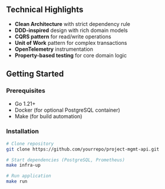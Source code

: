 ## Technical Highlights

- **Clean Architecture** with strict dependency rule
- **DDD-inspired** design with rich domain models
- **CQRS pattern** for read/write operations
- **Unit of Work** pattern for complex transactions
- **OpenTelemetry** instrumentation
- **Property-based testing** for core domain logic

## Getting Started

### Prerequisites

- Go 1.21+
- Docker (for optional PostgreSQL container)
- Make (for build automation)

### Installation

```bash
# Clone repository
git clone https://github.com/yourrepo/project-mgmt-api.git

# Start dependencies (PostgreSQL, Prometheus)
make infra-up

# Run application
make run